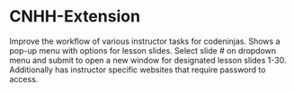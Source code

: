 # CNHH-Extension
Improve the workflow of various instructor tasks for codeninjas. Shows a pop-up menu with options for lesson slides. Select slide # on dropdown menu and submit to open a new window for designated lesson slides 1-30. Additionally has instructor specific websites that require password to access.
